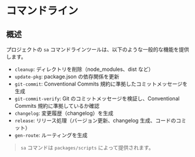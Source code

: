 # コマンドライン

## 概述

プロジェクトの `sa` コマンドラインツールは、以下のような一般的な機能を提供します。

- `cleanup`: ディレクトリを削除（node_modules、dist など）
- `update-pkg`: package.json の依存関係を更新
- `git-commit`: Conventional Commits 規約に準拠したコミットメッセージを生成
- `git-commit-verify`: Git のコミットメッセージを検証し、Conventional Commits 規約に準拠しているか確認
- `changelog`: 変更履歴（changelog）を生成
- `release`: リリース処理（バージョン更新、changelog 生成、コードのコミット）
- `gen-route`: ルーティングを生成

> `sa` コマンドは `packages/scripts` によって提供されます。
